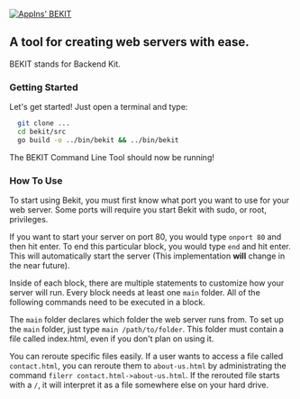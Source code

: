 [![AppIns' BEKIT](https://imgur.com/LWHhi5F.png)](https://github.com/appins)

## A tool for creating web servers with ease.
BEKIT stands for Backend Kit.

### Getting Started
Let's get started! Just open a terminal and type:
```sh
  git clone ...
  cd bekit/src
  go build -o ../bin/bekit && ../bin/bekit
```
 The BEKIT Command Line Tool should now be running!

### How To Use
To start using Bekit, you must first know what port you want
to use for your web server. Some ports will require you start
Bekit with sudo, or root, privileges.

If you want to start your server on port 80, you would type
`onport 80` and then hit enter. To end this particular block,
you would type `end` and hit enter. This will automatically start
the server (This implementation **will** change in the near future).

Inside of each block, there are multiple statements to customize how
your server will run. Every block needs at least one `main` folder.
All of the following commands need to be executed in a block.

The `main` folder declares which folder the web server runs from.
To set up the `main` folder, just type `main /path/to/folder`. This
folder must contain a file called index.html, even if you don't plan
on using it.

You can reroute specific files easily. If a user wants to access a file called
`contact.html`, you can reroute them to `about-us.html` by administrating the
command `filerr contact.html->about-us.html`. If the rerouted file starts with
a `/`, it will interpret it as a file somewhere else on your hard drive.
